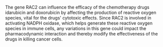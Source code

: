 The gene RAC2 can influence the efficacy of the chemotherapy drugs idarubicin and doxorubicin by affecting the production of reactive oxygen species, vital for the drugs' cytotoxic effects. Since RAC2 is involved in activating NADPH oxidase, which helps generate these reactive oxygen species in immune cells, any variations in this gene could impact the pharmacodynamic interaction and thereby modify the effectiveness of the drugs in killing cancer cells.